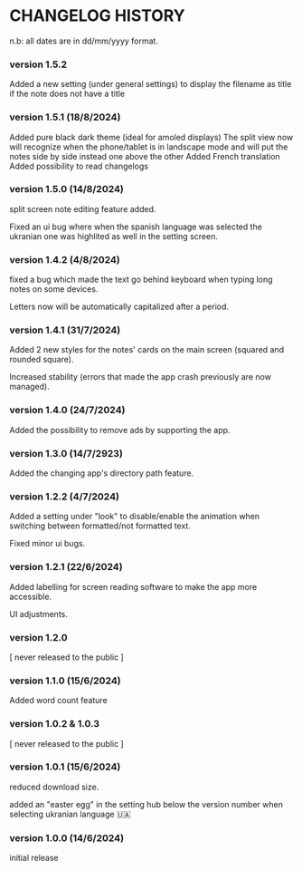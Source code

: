 # CHANGELOG HISTORY
n.b: all dates are in dd/mm/yyyy format.


### version 1.5.2
Added a new setting (under general settings) to display the filename as title if the note does not have a title

### version 1.5.1 (18/8/2024)
Added pure black dark theme (ideal for amoled displays)
The split view now will recognize when the phone/tablet is in landscape mode and will put the notes side by side instead one above the other
Added French translation
Added possibility to read changelogs

### version 1.5.0 (14/8/2024)
split screen note editing feature added.

Fixed an ui bug where when the spanish language was selected the ukranian one was highlited as well in the setting screen.

### version 1.4.2 (4/8/2024)

fixed a bug which made the text go behind keyboard when typing long notes on some devices.

Letters now will be automatically capitalized after a period.

### version 1.4.1 (31/7/2024)

Added 2 new styles for the notes' cards on the main screen (squared and rounded square).

Increased stability (errors that made the app crash previously are now managed).

### version 1.4.0 (24/7/2024)
Added the possibility to remove ads by supporting the app.

### version 1.3.0 (14/7/2923)
Added the changing app's directory path feature.

### version 1.2.2 (4/7/2024)
Added a setting under "look" to disable/enable the animation when switching between formatted/not formatted text.

Fixed minor ui bugs.

### version 1.2.1 (22/6/2024)
Added labelling for screen reading software to make the app more accessible.

UI adjustments.

### version 1.2.0
[ never released to the public ]

### version 1.1.0 (15/6/2024)
Added word count feature

### version 1.0.2 & 1.0.3
[ never released to the public ]

### version 1.0.1 (15/6/2024)
reduced download size.

added an "easter egg" in the setting hub below the version number when selecting ukranian language 🇺🇦

### version 1.0.0 (14/6/2024)
initial release
